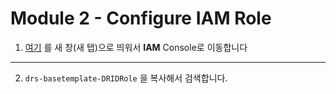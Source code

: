 # Module 2 - Configure IAM Role



1. [여기](https://us-east-1.console.aws.amazon.com/iamv2/home?region=us-west-1#/roles) 를 새 창(새 탭)으로 띄워서 **IAM** Console로 이동합니다



---



2. `drs-basetemplate-DRIDRole` 을 복사해서 검색합니다.







































